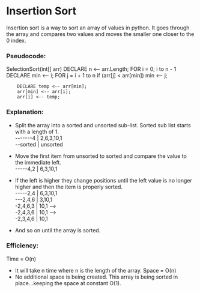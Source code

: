 # Insertion Sort
Insertion sort is a way to sort an array of values in python. It goes through the array and compares two values and moves the smaller one closer to the 0 index. 

### Pseudocode:
SelectionSort(int[] arr)
    DECLARE n <-- arr.Length;
    FOR i = 0; i to n - 1  
        DECLARE min <-- i;
        FOR j = i + 1 to n
            if (arr[j] < arr[min])
                min <-- j;

        DECLARE temp <-- arr[min];
        arr[min] <-- arr[i];
        arr[i] <-- temp;
### Explanation:

- Split the array into a sorted and unsorted sub-list. Sorted sub list starts with a length of 1.<br>
-------4 | 2,6,3,10,1<br>
--sorted | unsorted<br>

- Move the first item from unsorted to sorted and compare the value to the immediate left.<br>
-----4,2 | 6,3,10,1<br>
  
- If the left is higher they change positions until the left value is no longer higher and then the item is properly sorted.<br>
-----2,4 | 6,3,10,1<br>
---2,4,6 | 3,10,1<br>
-2,4,6,3 | 10,1 --> <br>
-2,4,3,6 | 10,1 --> <br>
-2,3,4,6 | 10,1  <br>
- And so on until the array is sorted.<br>
  
### Efficiency:
Time = O(n)<br>
- It will take n time where n is the length of the array.
Space = O(n)<br>
- No additional space is being created. This array is being sorted in place…keeping the space at constant O(1).